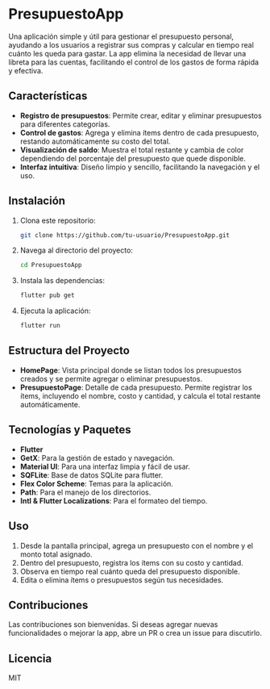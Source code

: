 # PresupuestoApp

Una aplicación simple y útil para gestionar el presupuesto personal, ayudando a los usuarios a registrar sus compras y calcular en tiempo real cuánto les queda para gastar. La app elimina la necesidad de llevar una libreta para las cuentas, facilitando el control de los gastos de forma rápida y efectiva.

## Características

- **Registro de presupuestos**: Permite crear, editar y eliminar presupuestos para diferentes categorías.
- **Control de gastos**: Agrega y elimina ítems dentro de cada presupuesto, restando automáticamente su costo del total.
- **Visualización de saldo**: Muestra el total restante y cambia de color dependiendo del porcentaje del presupuesto que quede disponible.
- **Interfaz intuitiva**: Diseño limpio y sencillo, facilitando la navegación y el uso.

## Instalación

1. Clona este repositorio:

   ```bash
   git clone https://github.com/tu-usuario/PresupuestoApp.git
   ```

2. Navega al directorio del proyecto:

   ```bash
   cd PresupuestoApp
   ```

3. Instala las dependencias:

   ```bash
   flutter pub get
   ```

4. Ejecuta la aplicación:

   ```bash
   flutter run
   ```

## Estructura del Proyecto

- **HomePage**: Vista principal donde se listan todos los presupuestos creados y se permite agregar o eliminar presupuestos.
- **PresupuestoPage**: Detalle de cada presupuesto. Permite registrar los ítems, incluyendo el nombre, costo y cantidad, y calcula el total restante automáticamente.

## Tecnologías y Paquetes

- **Flutter**
- **GetX**: Para la gestión de estado y navegación.
- **Material UI**: Para una interfaz limpia y fácil de usar.
- **SQFLite**: Base de datos SQLite para flutter.
- **Flex Color Scheme**: Temas para la aplicación.
- **Path**: Para el manejo de los directorios.
- **Intl & Flutter Localizations**: Para el formateo del tiempo.

## Uso

1. Desde la pantalla principal, agrega un presupuesto con el nombre y el monto total asignado.
2. Dentro del presupuesto, registra los ítems con su costo y cantidad.
3. Observa en tiempo real cuánto queda del presupuesto disponible.
4. Edita o elimina ítems o presupuestos según tus necesidades.

## Contribuciones

Las contribuciones son bienvenidas. Si deseas agregar nuevas funcionalidades o mejorar la app, abre un PR o crea un issue para discutirlo.

## Licencia

MIT
